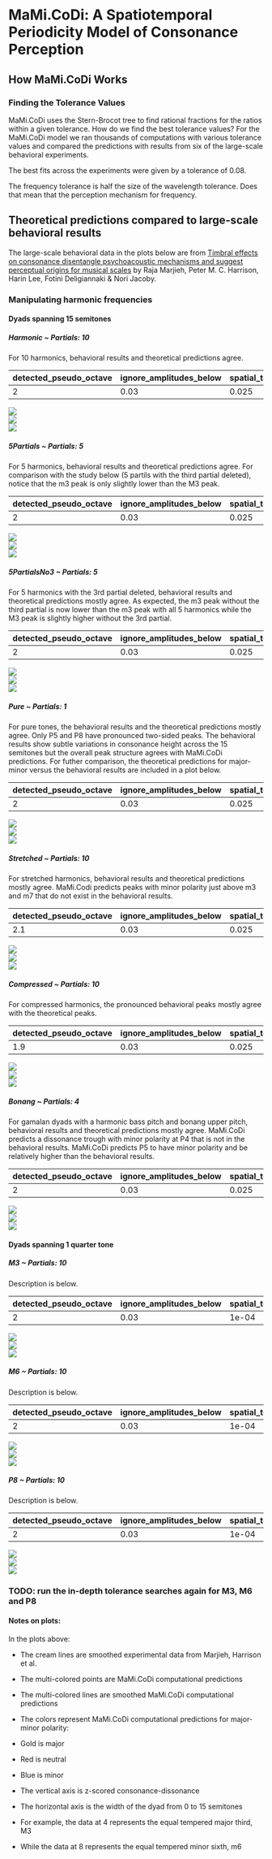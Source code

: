 MaMi.CoDi: A Spatiotemporal Periodicity Model of Consonance Perception
================

## How MaMi.CoDi Works

### Finding the Tolerance Values

MaMi.CoDi uses the Stern-Brocot tree to find rational fractions for the
ratios within a given tolerance. How do we find the best tolerance
values? For the MaMi.CoDi model we ran thousands of computations with
various tolerance values and compared the predictions with results from
six of the large-scale behavioral experiments.  

The best fits across the experiments were given by a tolerance of
0.08.  

The frequency tolerance is half the size of the wavelength tolerance.
Does that mean that the perception mechanism for frequency.  

## Theoretical predictions compared to large-scale behavioral results

The large-scale behavioral data in the plots below are from [Timbral
effects on consonance disentangle psychoacoustic mechanisms and suggest
perceptual origins for musical
scales](https://www.nature.com/articles/s41467-024-45812-z) by Raja
Marjieh, Peter M. C. Harrison, Harin Lee, Fotini Deligiannaki & Nori
Jacoby.

### Manipulating harmonic frequencies

#### Dyads spanning 15 semitones

##### Harmonic ~ Partials: 10

For 10 harmonics, behavioral results and theoretical predictions agree.

| detected_pseudo_octave | ignore_amplitudes_below | spatial_tolerance | temporal_tolerance | smoothing_sigma |
|:-----------------------|:------------------------|:------------------|:-------------------|----------------:|
| 2                      | 0.03                    | 0.025             | 0.05               |             0.2 |

![](man/figures/README-unnamed-chunk-4-1.png)<!-- -->  
![](man/figures/README-unnamed-chunk-4-2.png)<!-- -->  
![](man/figures/README-unnamed-chunk-4-3.png)<!-- -->

##### 5Partials ~ Partials: 5

For 5 harmonics, behavioral results and theoretical predictions agree.
For comparison with the study below (5 partils with the third partial
deleted), notice that the m3 peak is only slightly lower than the M3
peak.

| detected_pseudo_octave | ignore_amplitudes_below | spatial_tolerance | temporal_tolerance | smoothing_sigma |
|:-----------------------|:------------------------|:------------------|:-------------------|----------------:|
| 2                      | 0.03                    | 0.025             | 0.05               |             0.2 |

![](man/figures/README-unnamed-chunk-4-4.png)<!-- -->  
![](man/figures/README-unnamed-chunk-4-5.png)<!-- -->  
![](man/figures/README-unnamed-chunk-4-6.png)<!-- -->

##### 5PartialsNo3 ~ Partials: 5

For 5 harmonics with the 3rd partial deleted, behavioral results and
theoretical predictions mostly agree. As expected, the m3 peak without
the third partial is now lower than the m3 peak with all 5 harmonics
while the M3 peak is slightly higher without the 3rd partial.

| detected_pseudo_octave | ignore_amplitudes_below | spatial_tolerance | temporal_tolerance | smoothing_sigma |
|:-----------------------|:------------------------|:------------------|:-------------------|----------------:|
| 2                      | 0.03                    | 0.025             | 0.05               |             0.2 |

![](man/figures/README-unnamed-chunk-4-7.png)<!-- -->  
![](man/figures/README-unnamed-chunk-4-8.png)<!-- -->  
![](man/figures/README-unnamed-chunk-4-9.png)<!-- -->

##### Pure ~ Partials: 1

For pure tones, the behavioral results and the theoretical predictions
mostly agree. Only P5 and P8 have pronounced two-sided peaks. The
behavioral results show subtle variations in consonance height across
the 15 semitones but the overall peak structure agrees with MaMi.CoDi
predictions. For futher comparison, the theoretical predictions for
major-minor versus the behavioral results are included in a plot below.

| detected_pseudo_octave | ignore_amplitudes_below | spatial_tolerance | temporal_tolerance | smoothing_sigma |
|:-----------------------|:------------------------|:------------------|:-------------------|----------------:|
| 2                      | 0.03                    | 0.025             | 0.05               |             0.2 |

![](man/figures/README-unnamed-chunk-4-10.png)<!-- -->  
![](man/figures/README-unnamed-chunk-4-11.png)<!-- -->  
![](man/figures/README-unnamed-chunk-4-12.png)<!-- -->

##### Stretched ~ Partials: 10

For stretched harmonics, behavioral results and theoretical predictions
mostly agree. MaMi.Codi predicts peaks with minor polarity just above m3
and m7 that do not exist in the behavioral results.

| detected_pseudo_octave | ignore_amplitudes_below | spatial_tolerance | temporal_tolerance | smoothing_sigma |
|:-----------------------|:------------------------|:------------------|:-------------------|----------------:|
| 2.1                    | 0.03                    | 0.025             | 0.05               |             0.2 |

![](man/figures/README-unnamed-chunk-4-13.png)<!-- -->  
![](man/figures/README-unnamed-chunk-4-14.png)<!-- -->  
![](man/figures/README-unnamed-chunk-4-15.png)<!-- -->

##### Compressed ~ Partials: 10

For compressed harmonics, the pronounced behavioral peaks mostly agree
with the theoretical peaks.

| detected_pseudo_octave | ignore_amplitudes_below | spatial_tolerance | temporal_tolerance | smoothing_sigma |
|:-----------------------|:------------------------|:------------------|:-------------------|----------------:|
| 1.9                    | 0.03                    | 0.025             | 0.05               |             0.2 |

![](man/figures/README-unnamed-chunk-4-16.png)<!-- -->  
![](man/figures/README-unnamed-chunk-4-17.png)<!-- -->  
![](man/figures/README-unnamed-chunk-4-18.png)<!-- -->

##### Bonang ~ Partials: 4

For gamalan dyads with a harmonic bass pitch and bonang upper pitch,
behavioral results and theoretical predictions mostly agree. MaMi.CoDi
predicts a dissonance trough with minor polarity at P4 that is not in
the behavioral results. MaMi.CoDi predicts P5 to have minor polarity and
be relatively higher than the behavioral results.

| detected_pseudo_octave | ignore_amplitudes_below | spatial_tolerance | temporal_tolerance | smoothing_sigma |
|:-----------------------|:------------------------|:------------------|:-------------------|----------------:|
| 2                      | 0.03                    | 0.025             | 0.05               |             0.2 |

![](man/figures/README-unnamed-chunk-4-19.png)<!-- -->  
![](man/figures/README-unnamed-chunk-4-20.png)<!-- -->  
![](man/figures/README-unnamed-chunk-4-21.png)<!-- -->

#### Dyads spanning 1 quarter tone

##### M3 ~ Partials: 10

Description is below.

| detected_pseudo_octave | ignore_amplitudes_below | spatial_tolerance | temporal_tolerance | smoothing_sigma |
|:-----------------------|:------------------------|:------------------|:-------------------|----------------:|
| 2                      | 0.03                    | 1e-04             | 1e-04              |           0.035 |

![](man/figures/README-unnamed-chunk-4-22.png)<!-- -->  
![](man/figures/README-unnamed-chunk-4-23.png)<!-- -->  
![](man/figures/README-unnamed-chunk-4-24.png)<!-- -->

##### M6 ~ Partials: 10

Description is below.

| detected_pseudo_octave | ignore_amplitudes_below | spatial_tolerance | temporal_tolerance | smoothing_sigma |
|:-----------------------|:------------------------|:------------------|:-------------------|----------------:|
| 2                      | 0.03                    | 1e-04             | 1e-04              |           0.035 |

![](man/figures/README-unnamed-chunk-4-25.png)<!-- -->  
![](man/figures/README-unnamed-chunk-4-26.png)<!-- -->  
![](man/figures/README-unnamed-chunk-4-27.png)<!-- -->

##### P8 ~ Partials: 10

Description is below.

| detected_pseudo_octave | ignore_amplitudes_below | spatial_tolerance | temporal_tolerance | smoothing_sigma |
|:-----------------------|:------------------------|:------------------|:-------------------|----------------:|
| 2                      | 0.03                    | 1e-04             | 1e-04              |           0.035 |

![](man/figures/README-unnamed-chunk-4-28.png)<!-- -->  
![](man/figures/README-unnamed-chunk-4-29.png)<!-- -->  
![](man/figures/README-unnamed-chunk-4-30.png)<!-- -->

### TODO: run the in-depth tolerance searches again for M3, M6 and P8

#### Notes on plots:

In the plots above:

- The cream lines are smoothed experimental data from Marjieh, Harrison
  et al.

- The multi-colored points are MaMi.CoDi computational predictions

- The multi-colored lines are smoothed MaMi.CoDi computational
  predictions

- The colors represent MaMi.CoDi computational predictions for
  major-minor polarity:

- Gold is major

- Red is neutral

- Blue is minor

- The vertical axis is z-scored consonance-dissonance

- The horizontal axis is the width of the dyad from 0 to 15 semitones

- For example, the data at 4 represents the equal tempered major third,
  M3

- While the data at 8 represents the equal tempered minor sixth, m6
